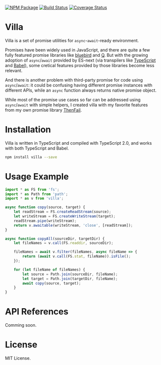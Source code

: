 [![NPM Package](https://badge.fury.io/js/villa.svg)](https://www.npmjs.com/package/villa)
[![Build Status](https://travis-ci.org/vilic/villa.svg)](https://travis-ci.org/vilic/villa)
[![Coverage Status](https://coveralls.io/repos/github/vilic/villa/badge.svg?branch=master)](https://coveralls.io/github/vilic/villa?branch=master)

# Villa

Villa is a set of promise utilities for `async`-`await`-ready environment.

Promises have been widely used in JavaScript, and there are quite a few fully
featured promise libraries like
[bluebird](https://github.com/petkaantonov/bluebird) and
[Q](https://github.com/kriskowal/q). But with the growing adoption of
`async`/`await` provided by ES-next (via transpilers like
[TypeScript](http://www.typescriptlang.org/) and [Babel](http://babeljs.io/)),
some cretical features provided by those libraries become less relevant.

And there is another problem with third-party promise for code using
`async`/`await`: it could be confusing having different promise instances with
different APIs, while an `async` function always returns native promise object.

While most of the promise use cases so far can be addressed using
`async`/`await` with simple helpers, I created villa with my favorite features
from my own promise library [ThenFail](https://github.com/vilic/thenfail).

# Installation

Villa is written in TypeScript and compiled with TypeScript 2.0, and works with
both TypeScript and Babel.

```sh
npm install villa --save
```

# Usage Example
```ts
import * as FS from 'fs';
import * as Path from 'path';
import * as v from 'villa';

async function copy(source, target) {
    let readStream = FS.createReadStream(source);
    let writeStream = FS.createWriteStream(target);
    readStream.pipe(writeStream);
    return v.awaitable(writeStream, 'close', [readStream]);
}

async function copyAll(sourceDir, targetDir) {
    let fileNames = v.call(FS.readdir, sourceDir);

    fileNames = await v.filter(fileNames, async fileName => {
        return (await v.call(FS.stat, fileName)).isFile();
    });

    for (let fileName of fileNames) {
        let source = Path.join(sourceDir, fileName);
        let target = Path.join(targetDir, fileName);
        await copy(source, target);
    }
}
```

# API References

Comming soon.

# License

MIT License.
